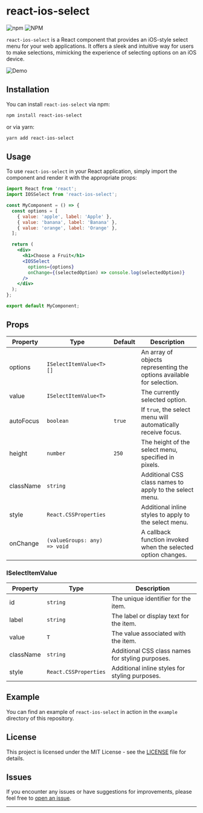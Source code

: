 # react-ios-select

![npm](https://img.shields.io/npm/v/react-ios-select)
![NPM](https://img.shields.io/npm/l/react-ios-select)

`react-ios-select` is a React component that provides an iOS-style select menu for your web applications. It offers a sleek and intuitive way for users to make selections, mimicking the experience of selecting options on an iOS device.

![Demo](https://github.com/khantopa/react-ios-select/blob/master/react-ios-select.gif)

## Installation

You can install `react-ios-select` via npm:

```bash
npm install react-ios-select
```

or via yarn:

```bash
yarn add react-ios-select
```

## Usage

To use `react-ios-select` in your React application, simply import the component and render it with the appropriate props:

```jsx
import React from 'react';
import IOSSelect from 'react-ios-select';

const MyComponent = () => {
  const options = [
    { value: 'apple', label: 'Apple' },
    { value: 'banana', label: 'Banana' },
    { value: 'orange', label: 'Orange' },
  ];

  return (
    <div>
      <h1>Choose a Fruit</h1>
      <IOSSelect
        options={options}
        onChange={(selectedOption) => console.log(selectedOption)}
      />
    </div>
  );
};

export default MyComponent;
```

## Props

| Property  | Type                         | Default | Description                                                           |
| --------- | ---------------------------- | ------- | --------------------------------------------------------------------- |
| options   | `ISelectItemValue<T>[]`      |         | An array of objects representing the options available for selection. |
| value     | `ISelectItemValue<T>`        |         | The currently selected option.                                        |
| autoFocus | `boolean`                    | `true`  | If `true`, the select menu will automatically receive focus.          |
| height    | `number`                     | `250`   | The height of the select menu, specified in pixels.                   |
| className | `string`                     |         | Additional CSS class names to apply to the select menu.               |
| style     | `React.CSSProperties`        |         | Additional inline styles to apply to the select menu.                 |
| onChange  | `(valueGroups: any) => void` |         | A callback function invoked when the selected option changes.         |

### ISelectItemValue<T>

| Property  | Type                  | Description                                      |
| --------- | --------------------- | ------------------------------------------------ |
| id        | `string`              | The unique identifier for the item.              |
| label     | `string`              | The label or display text for the item.          |
| value     | `T`                   | The value associated with the item.              |
| className | `string`              | Additional CSS class names for styling purposes. |
| style     | `React.CSSProperties` | Additional inline styles for styling purposes.   |

## Example

You can find an example of `react-ios-select` in action in the `example` directory of this repository.

## License

This project is licensed under the MIT License - see the [LICENSE](LICENSE) file for details.

## Issues

If you encounter any issues or have suggestions for improvements, please feel free to [open an issue](https://github.com/khantopa/react-ios-select/issues).

---
